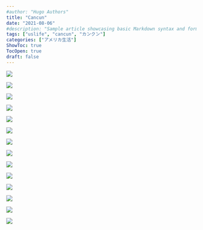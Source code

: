 ```yaml
---
#author: "Hugo Authors"
title: "Cancun"
date: "2021-08-06"
#description: "Sample article showcasing basic Markdown syntax and formatting for HTML elements."
tags: ["uslife", "cancun", "カンクン"]
categories: ["アメリカ生活"]
ShowToc: true
TocOpen: true
draft: false
---
```



![](images/2022-02-09-22-26-33.png#center)

![](images/2022-02-09-22-29-47.png#center)

![](images/2022-02-09-22-28-08.png#center)

![](images/2022-02-09-22-32-06.png#center)

![](images/2022-02-09-22-31-13.png#center)

![](images/2022-02-09-22-31-25.png#center)

![](images/2022-02-09-22-07-19.png#center)

![](images/2022-02-09-22-13-55.png#center)

![](images/2022-02-09-22-12-14.png#center)

![](images/2022-02-09-22-12-48.png#center)

![](images/2022-02-09-22-14-30.png#center)

![](images/2022-02-09-22-24-00.png#center)

![](images/2022-02-09-22-25-17.png#center)

![](images/2022-02-09-22-09-25.png#center)